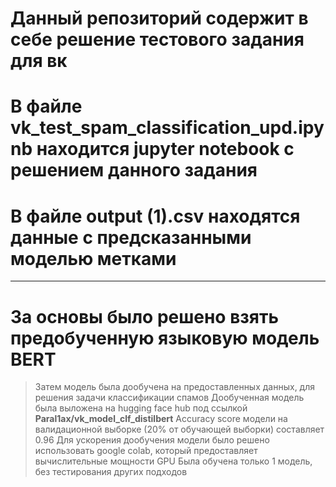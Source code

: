 # Данный репозиторий содержит в себе решение тестового задания для вк

# В файле vk_test_spam_classification_upd.ipynb находится jupyter notebook с решением данного задания

# В файле output (1).csv находятся данные с предсказанными моделью метками

----------------------------------------------------------------------------

# За основы было решено взять предобученную языковую модель BERT 
> Затем модель была дообучена на предоставленных данных, для решения задачи классификации спамов
> Дообученная модель была выложена на hugging face hub под ссылкой **Paral1ax/vk_model_clf_distilbert**
> Accuracy score модели на валидационной выборке (20% от обучающей выборки) составляет 0.96
> Для ускорения дообучения модели было решено использовать google colab, который предоставляет вычислительные мощности GPU
> Была обучена только 1 модель, без тестирования других подходов

